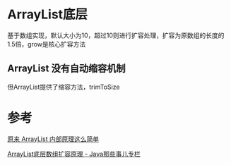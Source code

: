 # ArrayList底层

基于数组实现，默认大小为10，超过10则进行扩容处理，扩容为原数组的长度的1.5倍，grow是核心扩容方法

##  ArrayList 没有自动缩容机制
但ArrayList提供了缩容方法，trimToSize

# 参考

[原来 ArrayList 内部原理这么简单](https://juejin.im/post/5c8252cee51d453a5f22b391)

[ArrayList底层数组扩容原理 - Java那些事儿专栏](https://juejin.im/post/59dd70966fb9a0452845741e)
